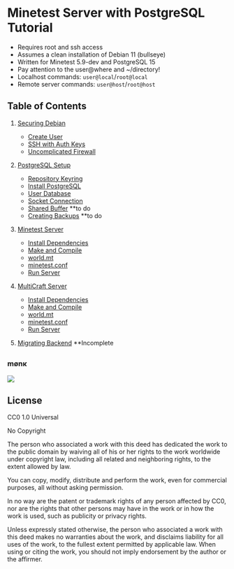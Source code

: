 Minetest Server with PostgreSQL Tutorial
========================================

- Requires root and ssh access
- Assumes a clean installation of Debian 11 (bullseye)
- Written for Minetest 5.9-dev and PostgreSQL 15
- Pay attention to the user@where and ~/directory!
- Localhost commands: `user@local`/`root@local`
- Remote server commands: `user@host`/`root@host`

Table of Contents
------------------
1. [Securing Debian](/securing_debian.md)
   - [Create User](/securing_debian.md#create-user)
   - [SSH with Auth Keys](/securing_debian.md#ssh-with-auth-keys)
   - [Uncomplicated Firewall](/securing_debian.md#uncomplicated-firewall)
   
2. [PostgreSQL Setup](/postgresql_setup.md)
   - [Repository Keyring](/postgresql_setup.md#repository-keyring)
   - [Install PostgreSQL](/postgresql_setup.md#install-postgresql)
   - [User Database](/postgresql_setup.md#user-database)
   - [Socket Connection](/postgresql_setup.md#socket-connection)
   - [Shared Buffer](/postgresql_setup.md#shared-buffer) **to do
   - [Creating Backups](/postgresql_setup.md#creating-backups) **to do

3. [Minetest Server](/compile_minetestserver.md)
   - [Install Dependencies](/compile_minetestserver.md#install-dependencies)
   - [Make and Compile](/compile_minetestserver.md#make-and-compile)
   - [world.mt](/compile_minetestserver.md#worldmt)
   - [minetest.conf](/compile_minetestserver.md#minetestconf)
   - [Run Server](/compile_minetestserver.md#run-server)

4. [MultiCraft Server](/compile_multicraftserver.md)
   - [Install Dependencies](/compile_multicraftserver.md#install-dependencies)
   - [Make and Compile](/compile_multicraftserver.md#make-and-compile)
   - [world.mt](/compile_multicraftserver.md#worldmt)
   - [minetest.conf](/compile_multicraftserver.md#minetestconf)
   - [Run Server](/compile_multicraftserver.md#run-server)
   
5. [Migrating Backend](/migrating_backend.md) **Incomplete


##
### mønκ
<img decoding="async" loading="lazy" src="https://cdn.discordapp.com/emojis/1194038093775376455.webp?size=64&quality=lossless">

##
License
-------
CC0 1.0 Universal

No Copyright

The person who associated a work with this deed has dedicated the work to the public domain by waiving all of his or her rights to the work worldwide under copyright law, including all related and neighboring rights, to the extent allowed by law.

You can copy, modify, distribute and perform the work, even for commercial purposes, all without asking permission.

In no way are the patent or trademark rights of any person affected by CC0, nor are the rights that other persons may have in the work or in how the work is used, such as publicity or privacy rights.

Unless expressly stated otherwise, the person who associated a work with this deed makes no warranties about the work, and disclaims liability for all uses of the work, to the fullest extent permitted by applicable law.
When using or citing the work, you should not imply endorsement by the author or the affirmer.